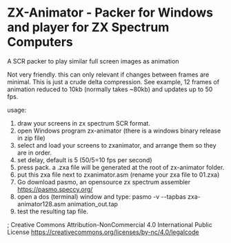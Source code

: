 # ZX-Animator - Packer for Windows and player for ZX Spectrum Computers

A SCR packer to play similar full screen images as animation  

Not very friendly. this can only relevant if changes between frames are minimal. 
This is just a crude delta compression. See example, 12 frames of animation reduced to 10kb (normally takes ~80kb) and updates up to 50 fps.

usage:
1. draw your screens in zx spectrum SCR format.
2. open Windows program zx-animator (there is a windows binary release in zip file)
3. select and load your screens to zxanimator, and arrange them so they are in order.
4. set delay, default is 5 (50/5=10 fps per second)
5. press pack. a .zxa file will be generated at the root of zx-animator folder.
6. put this zxa file next to zxanimator.asm (rename your zxa file to 01.zxa)
7. Go download pasmo, an opensource zx spectrum assembler https://pasmo.speccy.org/
8. open a dos (terminal) window and type: pasmo -v --tapbas zxa-animator128.asm animation_out.tap
9. test the resulting tap file.


; Creative Commons Attribution-NonCommercial 4.0 International Public License 
https://creativecommons.org/licenses/by-nc/4.0/legalcode
